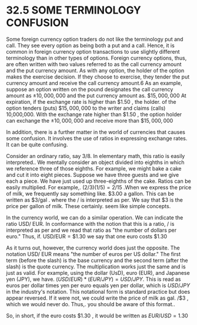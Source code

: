 # 32.5 SOME TERMINOLOGY CONFUSION

Some foreign currency option traders do not like the terminology put and call. They see every option as being both a put and a call. Hence, it is common in foreign currency option transactions to use slightly different terminology than in other types of options. Foreign currency options, thus, are often written with two values referred to as the call currency amount and the put currency amount. As with any option, the holder of the option makes the exercise decision. If they choose to exercise, they tender the put currency amount and receive the call currency amount.6 As an example, suppose an option written on the pound designates the call currency amount as $\pm10,000,000$ and the put currency amount as. $\$15,000,000$ At expiration, if the exchange rate is higher than $\$1.50$ , the holder. of the option tenders (puts) $\$15,000,000$ to the writer and claims (calls) 10,000,000. With the exchange rate higher than $\$1.50$ , the option holder can exchange the $\pm10,000,000$ and receive more than $\$15,000,000$

In addition, there is a further matter in the world of currencies that causes some confusion. It involves the use of ratios in expressing exchange rates. It can be quite confusing.

Consider an ordinary ratio, say $3/8.$ In elementary math, this ratio is easily interpreted.. We mentally consider an object divided into eighths in which we reference three of those eighths. For example, we might bake a cake and cut it into eight pieces. Suppose we have three guests and we give each a piece. We have just used up three-eighths of the cake. Ratios can be easily multiplied. For example,. $(2/3)(1/5)=2/15$ .When we express the price of milk, we frequently say something like. $\$3.00$ a gallon. This can be written as $\$3/\mathrm{gal}$ . where the / is interpreted as per. We say that $\$3$ is the price per gallon of milk. These certainly. seem like simple concepts.

In the currency world, we can do a similar operation. We can indicate the ratio USD/ EUR. In conformance with the notion that this is a ratio, / is interpreted as per and we read that ratio as "the number of dollars per euro." Thus, if. $\mathrm{USD/EUR}=\$1.30$ we say that one euro costs $\$1.30$

As it turns out, however, the currency world does just the opposite. The notation USD/ EUR means "the number of euros per US dollar." The first term (before the slash) is the base currency and the second term (after the slash) is the quote currency. The multiplication works just the same and is just as valid. For example, using the dollar (UsD), euro (EUR), and Japanese yen (JPY), we have. $(U S D/E U R)*(E U R/J P Y)=U S D/J P Y.$ This is read as euros per dollar times yen per euro equals yen per dollar, which is $U S D/J P Y$ in the industry's notation. This notational form is standard practice but does appear reversed. If it were not, we could write the price of milk as gal. $/\$3$ , which we would never do. Thus,. you should be aware of this format..

So, in short, if the euro costs $\$1.30$ , it would be written as $E U R/U S D=1.30$

